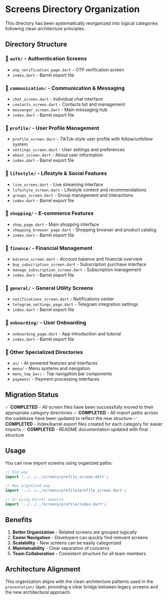 # Screens Directory Organization

This directory has been systematically reorganized into logical categories following clean architecture principles.

## Directory Structure

### 📁 `auth/` - Authentication Screens
- `otp_verification_page.dart` - OTP verification screen
- `index.dart` - Barrel export file

### 📁 `communication/` - Communication & Messaging
- `chat_screen.dart` - Individual chat interface
- `contacts_screen.dart` - Contacts list and management
- `messenger_screen.dart` - Main messaging hub
- `index.dart` - Barrel export file

### 📁 `profile/` - User Profile Management
- `profile_screen.dart` - TikTok-style user profile with follow/unfollow system
- `settings_screen.dart` - User settings and preferences
- `about_screen.dart` - About user information
- `index.dart` - Barrel export file

### 📁 `lifestyle/` - Lifestyle & Social Features
- `live_screen.dart` - Live streaming interface
- `lifestyle_screen.dart` - Lifestyle content and recommendations
- `groups_screen.dart` - Group management and interactions
- `index.dart` - Barrel export file

### 📁 `shopping/` - E-commerce Features
- `shop_page.dart` - Main shopping interface
- `shopping_browser_page.dart` - Shopping browser and product catalog
- `index.dart` - Barrel export file

### 📁 `finance/` - Financial Management
- `balance_screen.dart` - Account balance and financial overview
- `buy_subscription_screen.dart` - Subscription purchase interface
- `manage_subscription_screen.dart` - Subscription management
- `index.dart` - Barrel export file

### 📁 `general/` - General Utility Screens
- `notifications_screen.dart` - Notifications center
- `telegram_settings_page.dart` - Telegram integration settings
- `index.dart` - Barrel export file

### 📁 `onboarding/` - User Onboarding
- `onboarding_page.dart` - App introduction and tutorial
- `index.dart` - Barrel export file

### 📁 Other Specialized Directories
- `ai/` - AI-powered features and interfaces
- `menu/` - Menu systems and navigation
- `menu_top_bar/` - Top navigation bar components
- `payment/` - Payment processing interfaces

## Migration Status

✅ **COMPLETED** - All screen files have been successfully moved to their appropriate category directories
✅ **COMPLETED** - All import paths across the codebase have been updated to reflect the new structure
✅ **COMPLETED** - Index/barrel export files created for each category for easier imports
✅ **COMPLETED** - README documentation updated with final structure

## Usage

You can now import screens using organized paths:
```dart
// Old way
import '../../../screens/profile_screen.dart';

// New organized way
import '../../../screens/profile/profile_screen.dart';

// Or using barrel exports
import '../../../screens/profile/index.dart';
```

## Benefits

1. **Better Organization** - Related screens are grouped logically
2. **Easier Navigation** - Developers can quickly find relevant screens
3. **Scalability** - New screens can be easily categorized
4. **Maintainability** - Clear separation of concerns
5. **Team Collaboration** - Consistent structure for all team members

## Architecture Alignment

This organization aligns with the clean architecture patterns used in the `presentation/` layer, providing a clear bridge between legacy screens and the new architectural approach.
